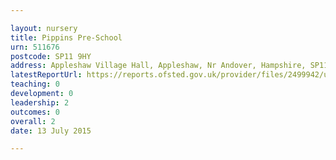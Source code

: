 ```yaml
---

layout: nursery
title: Pippins Pre-School
urn: 511676
postcode: SP11 9HY
address: Appleshaw Village Hall, Appleshaw, Nr Andover, Hampshire, SP11 9HY
latestReportUrl: https://reports.ofsted.gov.uk/provider/files/2499942/urn/511676.pdf
teaching: 0
development: 0
leadership: 2
outcomes: 0
overall: 2
date: 13 July 2015

---
```

